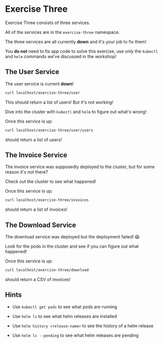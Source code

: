 # Exercise Three

Exercise Three consists of three services.

All of the services are in the `exercise-three` namespace.

The three services are all currently **down** and it's your job to fix them!

You **do not** need to fix app code to solve this exercise, use _only_ the `kubectl` and `helm` commands we've discussed in the workshop!

## The User Service

The user service is current **down**!

```bash
curl localhost/exercise-three/user
```

This should return a list of users! But it's not working!

Dive into the cluster with `kubectl` and `helm` to figure out what's wrong!

Once this service is up:

```bash
curl localhost/exercise-three/user/users
```

should return a list of users!

## The Invoice Service

The invoice service was supposedly deployed to the cluster, but for some reason it's not there?

Check out the cluster to see what happened!

Once this service is up:

```bash
curl localhost/exercise-three/invoices
```

should return a list of invoices!

## The Download Service

The download service was deployed but the deployment failed! 😱

Look for the pods in the cluster and see if you can figure out what happened!

Once this service is up:

```bash
curl localhost/exercise-three/download
```

should return a CSV of invoices!

## Hints

- Use `kubectl get pods` to see what pods are running

- Use `helm ls` to see what helm releases are installed

- Use `helm history <release-name>` to see the history of a helm release

- Use `helm ls --pending` to see what helm releases are pending
